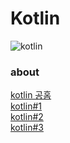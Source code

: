 # Kotlin 

![kotlin](https://user-images.githubusercontent.com/53357210/130308244-d64e8788-7bd6-4202-8a55-ab8a4df3dd99.png)

### about
[kotlin 공홈](https://kotlinlang.org) </br>
[kotlin#1](https://velog.io/@ewan/What-is-Kotlin-기초-1) </br>
[kotlin#2](https://velog.io/@ewan/What-is-Kotlin-기초2) </br>
[kotlin#3](https://velog.io/@ewan/What-is-Kotlin-기초3) </br>
